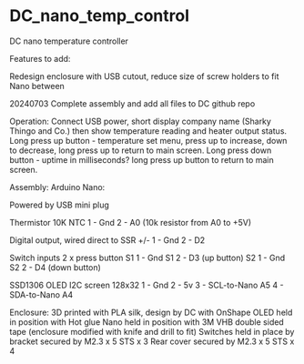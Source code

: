 # DC_nano_temp_control

DC nano temperature controller


Features to add:

Redesign enclosure with USB cutout, reduce size of screw holders to fit Nano between



20240703 Complete assembly and add all files to DC github repo


Operation:
Connect USB power, short display company name (Sharky Thingo and Co.) then show temperature reading and heater output status.
Long press up button - temperature set menu, press up to increase, down to decrease, long press up to return to main screen.
Long press down button - uptime in milliseconds? long press up button to return to main screen.


Assembly:
Arduino Nano:

Powered by USB mini plug

Thermistor 10K NTC
 1 - Gnd
 2 - A0 (10k resistor from A0 to +5V)

Digital output, wired direct to SSR +/-
 1 - Gnd
 2 - D2

Switch inputs 2 x press button
 S1 1 - Gnd
 S1 2 - D3 (up button)
 S2 1 - Gnd
 S2 2 - D4 (down button)

SSD1306 OLED I2C screen 128x32
 1 - Gnd
 2 - 5v
 3 - SCL-to-Nano A5
 4 - SDA-to-Nano A4


Enclosure:
3D printed with PLA silk, design by DC with OnShape
OLED held in position with Hot glue
Nano held in position with 3M VHB double sided tape (enclosure modified with knife and drill to fit)
Switches held in place by bracket secured by M2.3 x 5 STS x 3
Rear cover secured by M2.3 x 5 STS x 4